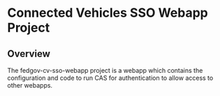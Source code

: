 # Connected Vehicles SSO Webapp Project

## Overview

The fedgov-cv-sso-webapp project is a webapp which contains the configuration and code to run CAS for authentication to allow access
to other webapps.